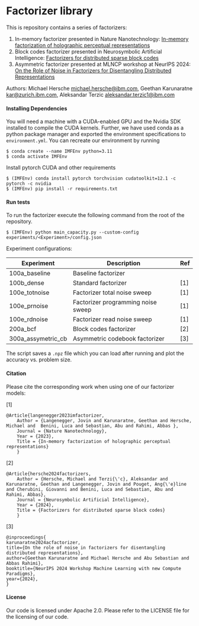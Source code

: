 # Factorizer library
This is repository contains a series of factorizers: 
1. In-memory factorizer presented in Nature Nanotechnology: [In-memory factorization of holographic perceptual representations](https://www.nature.com/articles/s41565-023-01357-8)
2. Block codes factorizer presented in Neurosymbolic Artificial Intelligence: [Factorizers for distributed sparse block codes](https://content.iospress.com/download/neurosymbolic-artificial-intelligence/nai240713?id=neurosymbolic-artificial-intelligence%2Fnai240713)
3. Asymmetric factorizer presented at MLNCP workshop at NeurIPS 2024: [On the Role of Noise in Factorizers for Disentangling Distributed Representations](https://openreview.net/forum?id=VYryqVqQEF)


Authors: Michael Hersche <michael.hersche@ibm.com>, Geethan Karunaratne <kar@zurich.ibm.com>, Aleksandar Terzic <aleksandar.terzic1@ibm.com>

#### Installing Dependencies
You will need a machine with a CUDA-enabled GPU and the Nvidia SDK installed to compile the CUDA kernels.
Further, we have used conda as a python package manager and exported the environment specifications to `environment.yml`. 
You can recreate our environment by running 

```
$ conda create --name IMFEnv python=3.11
$ conda activate IMFEnv
```
Install pytorch CUDA and other requirements
```
$ (IMFEnv) conda install pytorch torchvision cudatoolkit=12.1 -c pytorch -c nvidia
$ (IMFEnv) pip install -r requirements.txt
```

#### Run tests

To run the factorizer execute the following command from the root of the repository.
```
$ (IMFEnv) python main_capacity.py --custom-config experiments/<Experiment>/config.json
```

Experiment configurations:

| Experiment        | Description                         |  Ref  |
|-------------------|-------------------------------------|-------|
| 100a_baseline     | Baseline factorizer                 |       |
| 100b_dense        | Standard factorizer                 |  [1]  |
| 100e_totnoise     | Factorizer total noise sweep        |  [1]  |
| 100e_prnoise      | Factorizer programming noise sweep  |  [1]  |
| 100e_rdnoise      | Factorizer read noise sweep         |  [1]  |
| 200a_bcf          | Block codes factorizer              |  [2]  |
| 300a_assymetric_cb | Asymmetric codebook factorizer      |  [3]  |

The script saves a `.npz` file which you can load after running and plot the accuracy vs. problem size. 

#### Citation
Please cite the corresponding work when using one of our factorizer models: 

[1]
```
@Article{langenegger2023imfactorizer,
    Author = {Langenegger, Jovin and Karunaratne, Geethan and Hersche, Michael and  Benini, Luca and Sebastian, Abu and Rahimi, Abbas },
    Journal = {Nature Nanotechnology},
    Year = {2023},
    Title = {In-memory factorization of holographic perceptual representations}
    }
```
[2]
```
@Article{hersche2024factorizers,
    Author = {Hersche, Michael and Terzi{\'c}, Aleksandar and Karunaratne, Geethan and Langenegger, Jovin and Pouget, Ang{\'e}line and Cherubini, Giovanni and Benini, Luca and Sebastian, Abu and Rahimi, Abbas},
    Journal = {Neurosymbolic Artificial Intelligence},
    Year = {2024},
    Title = {Factorizers for distributed sparse block codes}
    }
```
[3]
```
@inproceedings{
karunaratne2024acfactorizer,
title={On the role of noise in factorizers for disentangling distributed representations},
author={Geethan Karunaratne and Michael Hersche and Abu Sebastian and Abbas Rahimi},
booktitle={NeurIPS 2024 Workshop Machine Learning with new Compute Paradigms},
year={2024},
}
```

#### License
Our code is licensed under Apache 2.0. Please refer to the LICENSE file for the licensing of our code.

